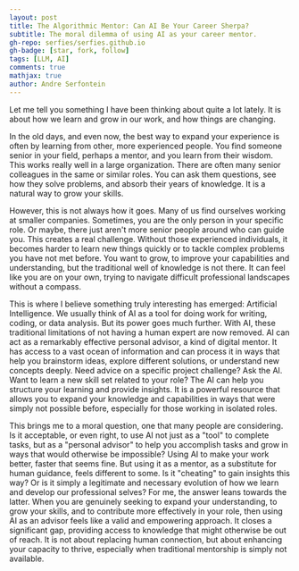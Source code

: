 ```yaml
---
layout: post
title: The Algorithmic Mentor: Can AI Be Your Career Sherpa?
subtitle: The moral dilemma of using AI as your career mentor.
gh-repo: serfies/serfies.github.io
gh-badge: [star, fork, follow]
tags: [LLM, AI]
comments: true
mathjax: true
author: Andre Serfontein
---
```

Let me tell you something I have been thinking about quite a lot lately. It is about how we learn and grow in our work, and how things are changing.

In the old days, and even now, the best way to expand your experience is often by learning from other, more experienced people. You find someone senior in your field, perhaps a mentor, and you learn from their wisdom. This works really well in a large organization. There are often many senior colleagues in the same or similar roles. You can ask them questions, see how they solve problems, and absorb their years of knowledge. It is a natural way to grow your skills.

However, this is not always how it goes. Many of us find ourselves working at smaller companies. Sometimes, you are the only person in your specific role. Or maybe, there just aren't more senior people around who can guide you. This creates a real challenge. Without those experienced individuals, it becomes harder to learn new things quickly or to tackle complex problems you have not met before. You want to grow, to improve your capabilities and understanding, but the traditional well of knowledge is not there. It can feel like you are on your own, trying to navigate difficult professional landscapes without a compass.

This is where I believe something truly interesting has emerged: Artificial Intelligence. We usually think of AI as a tool for doing work for writing, coding, or data analysis. But its power goes much further. With AI, these traditional limitations of not having a human expert are now removed. AI can act as a remarkably effective personal advisor, a kind of digital mentor. It has access to a vast ocean of information and can process it in ways that help you brainstorm ideas, explore different solutions, or understand new concepts deeply. Need advice on a specific project challenge? Ask the AI. Want to learn a new skill set related to your role? The AI can help you structure your learning and provide insights. It is a powerful resource that allows you to expand your knowledge and capabilities in ways that were simply not possible before, especially for those working in isolated roles.

This brings me to a moral question, one that many people are considering. Is it acceptable, or even right, to use AI not just as a "tool" to complete tasks, but as a "personal advisor" to help you accomplish tasks and grow in ways that would otherwise be impossible? Using AI to make your work better, faster that seems fine. But using it as a mentor, as a substitute for human guidance, feels different to some. Is it "cheating" to gain insights this way? Or is it simply a legitimate and necessary evolution of how we learn and develop our professional selves? For me, the answer leans towards the latter. When you are genuinely seeking to expand your understanding, to grow your skills, and to contribute more effectively in your role, then using AI as an advisor feels like a valid and empowering approach. It closes a significant gap, providing access to knowledge that might otherwise be out of reach. It is not about replacing human connection, but about enhancing your capacity to thrive, especially when traditional mentorship is simply not available.